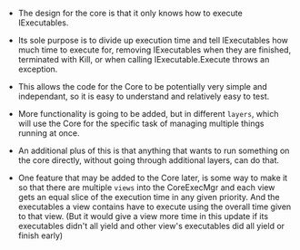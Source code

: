 ﻿- The design for the core is that it only knows how to execute IExecutables.

- Its sole purpose is to divide up execution time and tell IExecutables how much
time to execute for, removing IExecutables when they are finished, terminated with Kill, or
when calling IExecutable.Execute throws an exception.

- This allows the code for the Core to be potentially very simple and independant, so
it is easy to understand and relatively easy to test.

- More functionality is going to be added, but in different `layers`, which will
use the Core for the specific task of managing multiple things running at once.

- An additional plus of this is that anything that wants to run something on the
core directly, without going through additional layers, can do that.

- One feature that may be added to the Core later, is some way to make it so that there are multiple
`views` into the CoreExecMgr and each view gets an equal slice of the execution time in any given priority.
And the executables a view contains have to execute using the overall time given to that view. (But it
would give a view more time in this update if its executables didn't all yield and other view's executables 
did all yield or finish early)